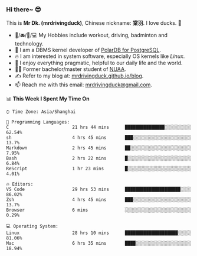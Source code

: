 ### Hi there~ 😎

This is **Mr Dk. (mrdrivingduck)**, Chinese nickname: **棠羽**. I love ducks. 🦆

- 💪/🚘/🏸/💻 My Hobbies include workout, driving, badminton and technology.
- 🍊 I am a DBMS kernel developer of [PolarDB for PostgreSQL](https://github.com/ApsaraDB/PolarDB-for-PostgreSQL).
- 🔥 I am interested in system software, especially OS kernels like *Linux*.
- 🔧 I enjoy everything pragmatic, helpful to our daily life and the world.
- 👨‍🎓 Former bachelor/master student of [NUAA](https://en.wikipedia.org/wiki/Nanjing_University_of_Aeronautics_and_Astronautics).
- ✍ Refer to my blog at: [mrdrivingduck.github.io/blog](https://www.mrdrivingduck.cn/blog/#/).
- 📫 Reach me with this email: [mrdrivingduck@gmail.com](mailto:mrdrivingduck@gmail.com).

<!--START_SECTION:waka-->
📊 **This Week I Spent My Time On** 

```text
⌚︎ Time Zone: Asia/Shanghai

💬 Programming Languages: 
C                        21 hrs 44 mins      ███████████████░░░░░░░░░░   62.54% 
sh                       4 hrs 45 mins       ███░░░░░░░░░░░░░░░░░░░░░░   13.7% 
Markdown                 2 hrs 45 mins       ██░░░░░░░░░░░░░░░░░░░░░░░   7.95% 
Bash                     2 hrs 22 mins       █░░░░░░░░░░░░░░░░░░░░░░░░   6.84% 
ReScript                 1 hr 23 mins        █░░░░░░░░░░░░░░░░░░░░░░░░   4.01%

🔥 Editors: 
VS Code                  29 hrs 53 mins      █████████████████████░░░░   86.02% 
Zsh                      4 hrs 45 mins       ███░░░░░░░░░░░░░░░░░░░░░░   13.7% 
Browser                  6 mins              ░░░░░░░░░░░░░░░░░░░░░░░░░   0.29%

💻 Operating System: 
Linux                    28 hrs 10 mins      ████████████████████░░░░░   81.06% 
Mac                      6 hrs 35 mins       ████░░░░░░░░░░░░░░░░░░░░░   18.94%

```


<!--END_SECTION:waka-->

<!-- ![Mr Dk.'s GitHub Stats](https://github-readme-stats.vercel.app/api?username=mrdrivingduck&count_private&show_icons=true&theme=buefy) -->

<!-- ![Most Used Languages](https://github-readme-stats.vercel.app/api/top-langs/?username=mrdrivingduck&exclude_repo=mips32-CPU,snort-tcp-socket&theme=buefy&layout=compact&langs_count=10) -->


<!--
**mrdrivingduck/mrdrivingduck** is a ✨ _special_ ✨ repository because its `README.md` (this file) appears on your GitHub profile.

Here are some ideas to get you started:

- 🔭 I’m currently working on ...
- 🌱 I’m currently learning ...
- 👯 I’m looking to collaborate on ...
- 🤔 I’m looking for help with ...
- 💬 Ask me about ...
- 📫 How to reach me: ...
- 😄 Pronouns: ...
- ⚡ Fun fact: ...
-->
